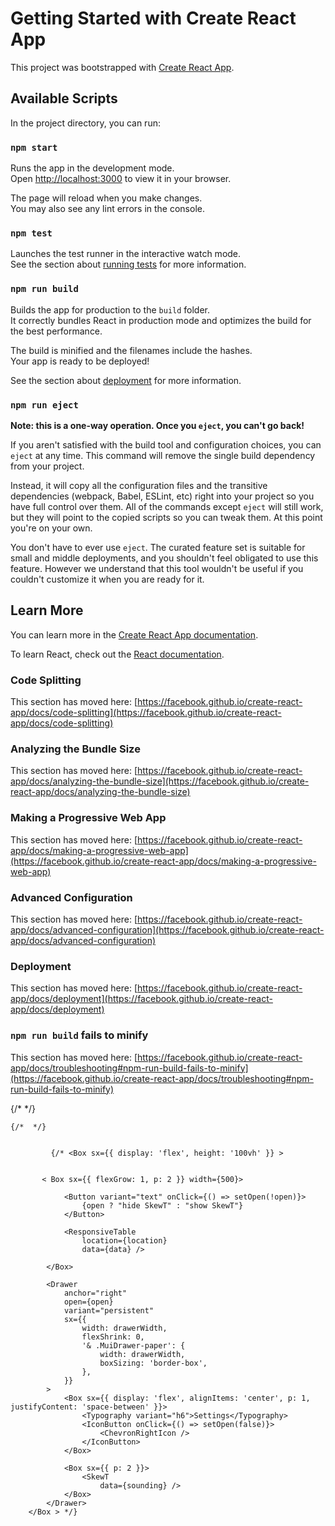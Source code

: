 # Getting Started with Create React App

This project was bootstrapped with [Create React App](https://github.com/facebook/create-react-app).

## Available Scripts

In the project directory, you can run:

### `npm start`

Runs the app in the development mode.\
Open [http://localhost:3000](http://localhost:3000) to view it in your browser.

The page will reload when you make changes.\
You may also see any lint errors in the console.

### `npm test`

Launches the test runner in the interactive watch mode.\
See the section about [running tests](https://facebook.github.io/create-react-app/docs/running-tests) for more information.

### `npm run build`

Builds the app for production to the `build` folder.\
It correctly bundles React in production mode and optimizes the build for the best performance.

The build is minified and the filenames include the hashes.\
Your app is ready to be deployed!

See the section about [deployment](https://facebook.github.io/create-react-app/docs/deployment) for more information.

### `npm run eject`

**Note: this is a one-way operation. Once you `eject`, you can't go back!**

If you aren't satisfied with the build tool and configuration choices, you can `eject` at any time. This command will remove the single build dependency from your project.

Instead, it will copy all the configuration files and the transitive dependencies (webpack, Babel, ESLint, etc) right into your project so you have full control over them. All of the commands except `eject` will still work, but they will point to the copied scripts so you can tweak them. At this point you're on your own.

You don't have to ever use `eject`. The curated feature set is suitable for small and middle deployments, and you shouldn't feel obligated to use this feature. However we understand that this tool wouldn't be useful if you couldn't customize it when you are ready for it.

## Learn More

You can learn more in the [Create React App documentation](https://facebook.github.io/create-react-app/docs/getting-started).

To learn React, check out the [React documentation](https://reactjs.org/).

### Code Splitting

This section has moved here: [https://facebook.github.io/create-react-app/docs/code-splitting](https://facebook.github.io/create-react-app/docs/code-splitting)

### Analyzing the Bundle Size

This section has moved here: [https://facebook.github.io/create-react-app/docs/analyzing-the-bundle-size](https://facebook.github.io/create-react-app/docs/analyzing-the-bundle-size)

### Making a Progressive Web App

This section has moved here: [https://facebook.github.io/create-react-app/docs/making-a-progressive-web-app](https://facebook.github.io/create-react-app/docs/making-a-progressive-web-app)

### Advanced Configuration

This section has moved here: [https://facebook.github.io/create-react-app/docs/advanced-configuration](https://facebook.github.io/create-react-app/docs/advanced-configuration)

### Deployment

This section has moved here: [https://facebook.github.io/create-react-app/docs/deployment](https://facebook.github.io/create-react-app/docs/deployment)

### `npm run build` fails to minify

This section has moved here: [https://facebook.github.io/create-react-app/docs/troubleshooting#npm-run-build-fails-to-minify](https://facebook.github.io/create-react-app/docs/troubleshooting#npm-run-build-fails-to-minify)


   {/* <ResponsiveTable
                location={location}
                data={data}
            /> */}



    {/*  */}
     

             {/* <Box sx={{ display: 'flex', height: '100vh' }} >

    
           < Box sx={{ flexGrow: 1, p: 2 }} width={500}>

                <Button variant="text" onClick={() => setOpen(!open)}>
                    {open ? "hide SkewT" : "show SkewT"}
                </Button>

                <ResponsiveTable
                    location={location}
                    data={data} />

            </Box>

            <Drawer
                anchor="right"
                open={open}
                variant="persistent"
                sx={{
                    width: drawerWidth,
                    flexShrink: 0,
                    '& .MuiDrawer-paper': {
                        width: drawerWidth,
                        boxSizing: 'border-box',
                    },
                }}
            >
                <Box sx={{ display: 'flex', alignItems: 'center', p: 1, justifyContent: 'space-between' }}>
                    <Typography variant="h6">Settings</Typography>
                    <IconButton onClick={() => setOpen(false)}>
                        <ChevronRightIcon />
                    </IconButton>
                </Box>

                <Box sx={{ p: 2 }}>
                    <SkewT
                        data={sounding} />
                </Box>
            </Drawer>
        </Box > */}